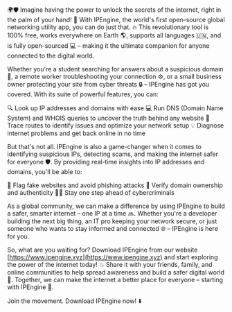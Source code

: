 🌍🛡️ Imagine having the power to unlock the secrets of the internet, right in the palm of your hand! 📱 With IPEngine, the world's first open-source global networking utility app, you can do just that. 🔥 This revolutionary tool is 100% free, works everywhere on Earth 🌎, supports all languages 🇺🇳, and is fully open-sourced 💻 – making it the ultimate companion for anyone connected to the digital world.

Whether you're a student searching for answers about a suspicious domain 🤔, a remote worker troubleshooting your connection ⚙️, or a small business owner protecting your site from cyber threats 🔒 – IPEngine has got you covered. With its suite of powerful features, you can:

🔍 Look up IP addresses and domains with ease
💻 Run DNS (Domain Name System) and WHOIS queries to uncover the truth behind any website
🚀 Trace routes to identify issues and optimize your network setup
💡 Diagnose internet problems and get back online in no time

But that's not all. IPEngine is also a game-changer when it comes to identifying suspicious IPs, detecting scams, and making the internet safer for everyone 🛡️. By providing real-time insights into IP addresses and domains, you'll be able to:

🚫 Flag fake websites and avoid phishing attacks
💯 Verify domain ownership and authenticity
🕵️‍♀️ Stay one step ahead of cybercriminals

As a global community, we can make a difference by using IPEngine to build a safer, smarter internet – one IP at a time 🔜. Whether you're a developer building the next big thing, an IT pro keeping your network secure, or just someone who wants to stay informed and connected 🌐 – IPEngine is here for you.

So, what are you waiting for? Download IPEngine from our website [https://www.ipengine.xyz](https://www.ipengine.xyz) and start exploring the power of the internet today! 💥 Share it with your friends, family, and online communities to help spread awareness and build a safer digital world 🌟. Together, we can make the internet a better place for everyone – starting with IPEngine 🔮.

Join the movement. Download IPEngine now! ⬇️